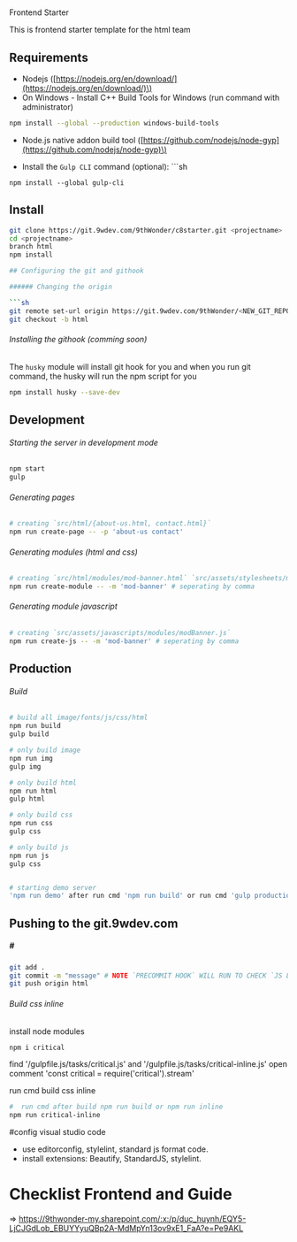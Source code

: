 #
Frontend Starter

This is frontend starter template for the html team

## Requirements

* Nodejs \([https://nodejs.org/en/download/](https://nodejs.org/en/download/)\)
* On Windows - Install C++ Build Tools for Windows \(run command with administrator\)

```sh
npm install --global --production windows-build-tools
```

* Node.js native addon build tool \([https://github.com/nodejs/node-gyp](https://github.com/nodejs/node-gyp)\)

* Install the `Gulp CLI` command \(optional\):
\`\`\`sh
```
npm install --global gulp-cli
```

## Install
```sh
git clone https://git.9wdev.com/9thWonder/c8starter.git <projectname>
cd <projectname>
branch html
npm install

## Configuring the git and githook

###### Changing the origin

```sh
git remote set-url origin https://git.9wdev.com/9thWonder/<NEW_GIT_REPO>.git
git checkout -b html
```

###### Installing the githook \(comming soon\)

The `husky` module will install git hook for you and when you run git command, the husky will run the npm script for you

```sh
npm install husky --save-dev
```

## Development

###### Starting the server in development mode

```sh
npm start
gulp
```

###### Generating pages

```sh
# creating `src/html/{about-us.html, contact.html}`
npm run create-page -- -p 'about-us contact'
```

###### Generating modules \(html and css\)

```sh
# creating `src/html/modules/mod-banner.html` `src/assets/stylesheets/module/mod-banner.scss`
npm run create-module -- -m 'mod-banner' # seperating by comma
```

###### Generating module javascript

```sh
# creating `src/assets/javascripts/modules/modBanner.js`
npm run create-js -- -m 'mod-banner' # seperating by comma
```

## Production

###### Build

```sh
# build all image/fonts/js/css/html
npm run build
gulp build

# only build image
npm run img
gulp img

# only build html
npm run html
gulp html

# only build css
npm run css
gulp css

# only build js
npm run js
gulp css


# starting demo server
'npm run demo' after run cmd 'npm run build' or run cmd 'gulp production'
```

## Pushing to the git.9wdev.com

##### \#

```sh
git add .
git commit -m "message" # NOTE `PRECOMMIT HOOK` WILL RUN TO CHECK `JS LINT` AND `STYLELINT`
git push origin html
```

###### Build css inline

install node modules
```sh
npm i critical
```
find '/gulpfile.js/tasks/critical.js' and '/gulpfile.js/tasks/critical-inline.js'
open comment 'const critical = require('critical').stream'

run cmd build css inline
```sh
#  run cmd after build npm run build or npm run inline
npm run critical-inline 
```

#config visual studio code
- use editorconfig, stylelint, standard js format code.
- install extensions: Beautify, StandardJS, stylelint.

# Checklist Frontend and Guide
 => https://9thwonder-my.sharepoint.com/:x:/p/duc_huynh/EQY5-LjCJGdLob_EBUYYyuQBp2A-MdMpYn13ov9xE1_FaA?e=Pe9AKL
 
